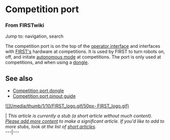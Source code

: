 # Competition port

### From FIRSTwiki

Jump to: navigation, search

The competition port is on the top of the [operator
interface](Operator_interface "Operator interface" ) and interfaces
with [FIRST's](first) hardware at competitions. It is used
by FIRST to turn robots on, off, and initate [autonomous
mode](Autonomous_mode "Autonomous mode" ) at competitions. The port
is only used at competitions, and when using a
[dongle](Competition_port_dongle "Competition port dongle" ).


## See also

  * [Competition port dongle](Competition_port_dongle "Competition port dongle" )
  * [Competition port pinout guide](http://www.innovationfirst.com/FIRSTRobotics/pdfs/Competition_Port_Pinout_Guide.PDF "http://www.innovationfirst.com/FIRSTRobotics/pdfs/Competition_Port_Pinout_Guide.PDF" )

[![](/media/thumb/1/10/FIRST_logo.gif/50px-
FIRST_logo.gif)](Image:FIRST_logo.gif "" )

|  _This article is currently a stub (a short article without much content).
[Please add more
content](http://www.firstwiki.net/index.php?title=Competition_port&action=edit
"http://www.firstwiki.net/index.php?title=Competition_port&action=edit" ) to
make a significant article. If you'd like to add to more stubs, look at the
list of [short articles](Special:Shortpages "Special:Shortpages"
)._  
---|---  
  
